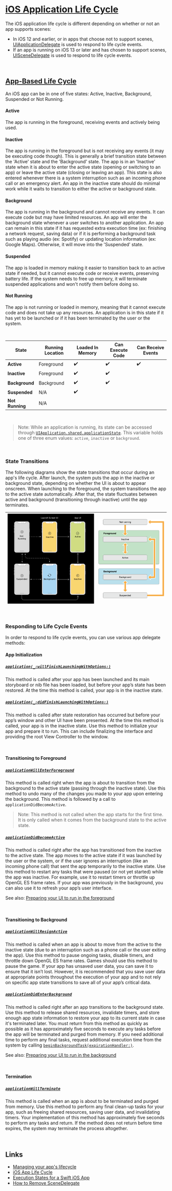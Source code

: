 # [iOS Application Life Cycle](https://developer.apple.com/documentation/uikit/app_and_environment/managing_your_app_s_life_cycle)

The iOS application life cycle is different depending on whether or not an app supports scenes:

* In iOS 12 and earlier, or in apps that choose not to support scenes, [UIApplicationDelegate](https://developer.apple.com/documentation/uikit/uiapplicationdelegate) is used to respond to life cycle events.
* If an app is running on iOS 13 or later and has chosen to support scenes, [UISceneDelegate](https://developer.apple.com/documentation/uikit/uiscenedelegate) is used to respond to life cycle events.

<br/>

## [App-Based Life Cycle](https://developer.apple.com/documentation/uikit/app_and_environment/managing_your_app_s_life_cycle#2928645)

An iOS app can be in one of five states: Active, Inactive, Background, Suspended or Not Running.

#### Active

The app is running in the foreground, receiving events and actively being used.


#### Inactive

The app is running in the foreground but is not receiving any events (it may be executing code though). This is generally a brief transition state between the 'Active' state and the 'Background' state. The app is in an 'Inactive' state when it is about to enter the active state (opening or switching to an app) or leave the active state (closing or leaving an app). This state is also entered whenever there is a system interruption such as an incoming phone call or an emergency alert. An app in the inactive state should do minimal work while it waits to transition to either the active or background state.


#### Background

The app is running in the background and cannot receive any events. It can execute code but may have limited resources. An app will enter the background state whenever a user switches to another application. An app can remain in this state if it has requested extra execution time (ex: finishing a network request, saving data) or if it is performing a background task such as playing audio (ex: Spotify) or updating location information (ex: Google Maps). Otherwise, it will move into the 'Suspended' state.


#### Suspended

The app is loaded in memory making it easier to transition back to an active state if needed, but it cannot execute code or receive events, preserving battery life. If the system needs to free up memory, it will terminate suspended applications and won't notify them before doing so.


#### Not Running

The app is not running or loaded in memory, meaning that it cannot execute code and does not take up any resources. An application is in this state if it has yet to be launched or if it has been terminated by the user or the system.

<br/>

**State** | **Running Location** | **Loaded In Memory** | **Can Execute Code** | **Can Receive Events**
---|---|---|---|---
**Active** | Foreground | :heavy_check_mark: | :heavy_check_mark: | :heavy_check_mark:
**Inactive** | Foreground | :heavy_check_mark: | :heavy_check_mark: |
**Background** | Background | :heavy_check_mark: | :heavy_check_mark: |
**Suspended** | N/A | :heavy_check_mark: | |
**Not Running** | N/A | | |

<br/>

> Note: While an application is running, its state can be accessed through [`UIApplication.shared.applicationState`](https://developer.apple.com/documentation/uikit/uiapplication/1623003-applicationstate). This variable holds one of three enum values: `active`, `inactive` or `background`.

<br/>

### State Transitions

The following diagrams show the state transitions that occur during an app's life cycle. After launch, the system puts the app in the inactive or background state, depending on whether the UI is about to appear onscreen. When launching to the foreground, the system transitions the app to the active state automatically. After that, the state fluctuates between active and background (transitioning through inactive) until the app terminates.

![](images/0.png) | ![](images/1.png)
---|---

<br/>

### Responding to Life Cycle Events

In order to respond to life cycle events, you can use various app delegate methods:

#### App Initialization

##### [`application(_:willFinishLaunchingWithOptions:)`](https://developer.apple.com/documentation/uikit/uiapplicationdelegate/1623032-application)

This method is called after your app has been launched and its main storyboard or nib file has been loaded, but before your app’s state has been restored. At the time this method is called, your app is in the inactive state.

##### [`application(_:didFinishLaunchingWithOptions:)`](https://developer.apple.com/documentation/uikit/uiapplicationdelegate/1622921-application)

This method is called after state restoration has occurred but before your app’s window and other UI have been presented. At the time this method is called, your app is in the inactive state. Use this method to initialize your app and prepare it to run. This can include finalizing the interface and providing the root View Controller to the window.

<br/>

#### Transitioning to Foreground

##### [`applicationWillEnterForeground`](https://developer.apple.com/documentation/uikit/uiapplicationdelegate/1623076-applicationwillenterforeground)

This method is called right when the app is about to transition from the background to the active state (passing through the inactive state). Use this method to undo many of the changes you made to your app upon entering the background. This method is followed by a call to `applicationDidBecomeActive`.

> Note: This method is not called when the app starts for the first time. It is only called when it comes from the background state to the active state.

##### [`applicationDidBecomeActive`](https://developer.apple.com/documentation/uikit/uiapplicationdelegate/1622956-applicationdidbecomeactive)

This method is called right after the app has transitioned from the inactive to the active state. The app moves to the active state if it was launched by the user or the system, or if the user ignores an interruption (like an incoming phone call) that sent the app temporarily to the inactive state. Use this method to restart any tasks that were paused (or not yet started) while the app was inactive. For example, use it to restart timers or throttle up OpenGL ES frame rates. If your app was previously in the background, you can also use it to refresh your app’s user interface.

See also: [Preparing your UI to run in the foreground](https://developer.apple.com/documentation/uikit/app_and_environment/scenes/preparing_your_ui_to_run_in_the_foreground)

<br/>

#### Transitioning to Background

##### [`applicationWillResignActive`](https://developer.apple.com/documentation/uikit/uiapplicationdelegate/1622950-applicationwillresignactive)

This method is called when an app is about to move from the active to the inactive state (due to an interruption such as a phone call or the user exiting the app). Use this method to pause ongoing tasks, disable timers, and throttle down OpenGL ES frame rates. Games should use this method to pause the game. If your app has unsaved user data, you can save it to ensure that it isn’t lost. However, it is recommended that you save user data at appropriate points throughout the execution of your app and to not rely on specific app state transitions to save all of your app’s critical data.

##### [`applicationDidEnterBackground`](https://developer.apple.com/documentation/uikit/uiapplicationdelegate/1622997-applicationdidenterbackground)

This method is called right after an app transitions to the background state. Use this method to release shared resources, invalidate timers, and store enough app state information to restore your app to its current state in case it's terminated later. You must return from this method as quickly as possible as it has approximately five seconds to execute any tasks before the app will be terminated and purged from memory. If you need additional time to perform any final tasks, request additional execution time from the system by calling [`beginBackgroundTask(expirationHandler:)`](https://developer.apple.com/documentation/uikit/uiapplication/1623031-beginbackgroundtask).

See also: [Preparing your UI to run in the background](https://developer.apple.com/documentation/uikit/app_and_environment/scenes/preparing_your_ui_to_run_in_the_background)

<br/>

#### Termination

##### [`applicationWillTerminate`](https://developer.apple.com/documentation/uikit/uiapplicationdelegate/1623111-applicationwillterminate)

This method is called when an app is about to be terminated and purged from memory. Use this method to perform any final clean-up tasks for your app, such as freeing shared resources, saving user data, and invalidating timers. Your implementation of this method has approximately five seconds to perform any tasks and return. If the method does not return before time expires, the system may terminate the process altogether.

<br/>

## Links

* [Managing your app's lifecycle](https://developer.apple.com/documentation/uikit/app_and_environment/managing_your_app_s_life_cycle)
* [iOS App Life Cycle](https://medium.com/@boredbanana/ios-app-life-cycle-ec1b31cee9dc)
* [Execution States for a Swift iOS App](https://www.codingexplorer.com/execution-states-swift-ios-app/)
* [How to Remove SceneDelegate](https://stackoverflow.com/questions/59006550/how-to-remove-scene-delegate-from-ios-application)